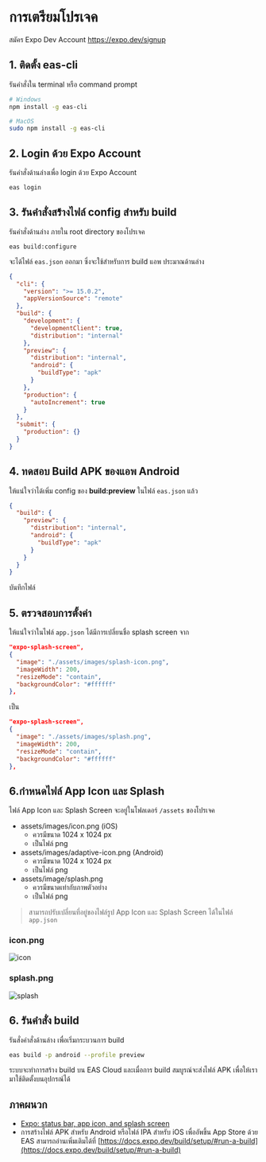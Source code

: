 
# การเตรียมโปรเจค

สมัคร Expo Dev Account https://expo.dev/signup

## 1. ติดตั้ง eas-cli 

รันคำสั่งใน terminal หรือ command prompt

```bash
# Windows
npm install -g eas-cli

# MacOS
sudo npm install -g eas-cli
```

## 2. Login ด้วย Expo Account

รันคำสั่งด้านล่างเพื่อ login ด้วย Expo Account

```bash
eas login
```

## 3. รันคำสั่งสร้่างไฟล์ config สำหรับ build

รันคำสั่งด้านล่าง ภายใน root directory ของโปรเจค

```
eas build:configure
```

จะได้ไฟล์ `eas.json` ออกมา ซึ่งจะใช้สำหรับการ build แอพ ประมาณด้านล่าง

```json
{
  "cli": {
    "version": ">= 15.0.2",
    "appVersionSource": "remote"
  },
  "build": {
    "development": {
      "developmentClient": true,
      "distribution": "internal"
    },
    "preview": {
      "distribution": "internal",
      "android": {
        "buildType": "apk"
      }
    },
    "production": {
      "autoIncrement": true
    }
  },
  "submit": {
    "production": {}
  }
}
```

## 4. ทดสอบ Build APK ของแอพ Android 

ให้แน่ใจว่าได้เพิ่ม config ของ **build:preview** ในไฟล์ `eas.json` แล้ว

```json
{
  "build": {
    "preview": {
      "distribution": "internal",
      "android": {
        "buildType": "apk"
      }
    }
  }
}
```

บันทึกไฟล์ 

## 5. ตรวจสอบการตั้งค่า

ให้แน่ใจว่าในไฟล์ `app.json` ได้มีการเปลี่ยนชื่อ splash screen จาก

```json
"expo-splash-screen",
{
  "image": "./assets/images/splash-icon.png",
  "imageWidth": 200,
  "resizeMode": "contain",
  "backgroundColor": "#ffffff"
},
```
เป็น

```json
"expo-splash-screen",
{
  "image": "./assets/images/splash.png",
  "imageWidth": 200,
  "resizeMode": "contain",
  "backgroundColor": "#ffffff"
},
```

## 6.กำหนดไฟล์ App Icon และ Splash 

ไฟล์ App Icon และ Splash Screen จะอยู่ในโฟลเดอร์​ `/assets` ของโปรเจค

- assets/images/icon.png (iOS)
    - ควรมีขนาด 1024 x 1024 px 
    - เป็นไฟล์ png
- assets/images/adaptive-icon.png (Android)
    - ควรมีขนาด 1024 x 1024 px 
    - เป็นไฟล์ png
- assets/image/splash.png 
    - ควรมีขนาดเท่ากับภาพตัวอย่าง 
    - เป็นไฟล์ png 

> สามารถปรับเปลี่ยนที่อยู่ของไฟล์รูป App Icon และ Splash Screen ได้ในไฟล์ `app.json`

### icon.png

![icon](https://user-images.githubusercontent.com/85179/113394518-99e82b00-93c2-11eb-9193-c091d6ecfba6.png)

### splash.png

![splash](https://user-images.githubusercontent.com/85179/113394765-06632a00-93c3-11eb-9106-fac46fcf8b37.png)



## 6. รันคำสั่ง build

รันสั่งคำสั่งด้านล่าง เพื่อเริ่มกระบวนการ build

```bash
eas build -p android --profile preview
```

ระบบจะทำการสร้าง build บน EAS Cloud และเมื่อการ build สมบูรณ์จะส่งไฟล์ APK เพื่อให้เรามาใช้ติดตั้งบนอุปกรณ์ได้ 




## ภาคผนวก

- [Expo: status bar, app icon, and splash screen](https://docs.expo.dev/tutorial/configuration/)
- การสร้างไฟล์ APK สำหรับ Android หรือไฟล์ IPA สำหรับ iOS เพื่ออัพขึ้น App Store ด้วย EAS สามารถอ่านเพิ่มเติมได้ที่ [https://docs.expo.dev/build/setup/#run-a-build](https://docs.expo.dev/build/setup/#run-a-build)